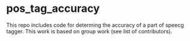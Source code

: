 # pos_tag_accuracy

This repo includes code for determing the accuracy of a part of speecg tagger. This work is based on group work (see list of contributors).